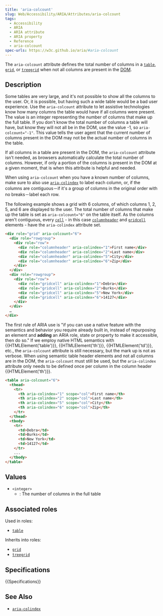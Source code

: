 ```yaml
---
title: 'aria-colcount'
slug: Web/Accessibility/ARIA/Attributes/aria-colcount
tags:
  - Accessibility
  - ARIA
  - ARIA attribute
  - ARIA property
  - Reference
  - aria-colcount
spec-urls: https://w3c.github.io/aria/#aria-colcount
---
```


The `aria-colcount` attribute defines the total number of columns in a [`table`](/en-US/docs/Web/Accessibility/ARIA/Roles/Table_role), [`grid`](/en-US/docs/Web/Accessibility/ARIA/Roles/Grid_role), or [`treegrid`](/en-US/docs/Web/Accessibility/ARIA/Roles/Treegrid_role) when not all columns are present in the [DOM](/en-US/docs/Glossary/DOM).

## Description

Some tables are very large, and it's not possible to show all the columns to the user. Or, it is possible, but having such a wide table would be a bad user experience. Use the `aria-colcount` attribute to let assistive technologies know how many columns the table would have if all columns were present. The value is an integer representing the number of columns that make up the full table. If you don't know the total number of columns a table will have, but know they will not all be in the DOM, use the value -1, so `aria-colcount="-1"`. This value tells the user agent that the current number of columns present in the DOM may not be the actual number of columns in the table.

If all columns in a table are present in the DOM, the `aria-colcount` attribute isn't needed, as browsers automatically calculate the total number of columns. However, if only a portion of the columns is present in the DOM at a given moment, that is when this attribute is helpful and needed.

When using `aria-colcount` when you have a known number of columns, make sure to also use [`aria-colindex`](/en-US/docs/Web/Accessibility/ARIA/Attributes/aria-colindex) to label each column, or, if the columns are contiguous－if it's a group of columns in the original order with no breaks－label each row.

The following example shows a grid with 6 columns, of which columns 1, 2, 5, and 6 are displayed to the user. The total number of columns that make up the table is set as `aria-colcount="6"` on the table itself. As the columns aren't contiguous, every [`cell`](/en-US/docs/Web/Accessibility/ARIA/Roles/Cell_role) - in this case [`columnheader`](/en-US/docs/Web/Accessibility/ARIA/Roles/Columnheader_role) and [`gridcell`](/en-US/docs/Web/Accessibility/ARIA/Roles/Gridcell_role) elements - have the `aria-colindex` attribute set.

```html
<div role="grid" aria-colcount="6">
  <div role="rowgroup">
    <div role="row">
      <div role="columnheader" aria-colindex="1">First name</div>
      <div role="columnheader" aria-colindex="2">Last name</div>
      <div role="columnheader" aria-colindex="5">City</div>
      <div role="columnheader" aria-colindex="6">Zip</div>
    </div>
  </div>
  <div role="rowgroup">
    <div role="row">
      <div role="gridcell" aria-colindex="1">Debra</div>
      <div role="gridcell" aria-colindex="2">Burks</div>
      <div role="gridcell" aria-colindex="5">New York</div>
      <div role="gridcell" aria-colindex="6">14127</div>
    </div>
  </div>
  …
</div>
```

The first rule of ARIA use is "if you can use a native feature with the semantics and behavior you require already built in, instead of repurposing an element and **adding** an ARIA role, state or property to make it accessible, then do so." If we employ native HTML semantics with {{HTMLElement('table')}}, {{HTMLElement('th')}}, {{HTMLElement('td')}}, etc., the  `aria-colcount` attribute is still necessary, but the mark up is not as verbose. When using semantic table header elements and not all columns are in the DOM, the `aria-colcount` must still be used, but the `aria-colindex` attribute only needs to be defined once per column in the column header {{HTMLElement('th')}}.

```html
<table aria-colcount="6">
  <thead>
    <tr>
      <th aria-colindex="1" scope="col">First name</th>
      <th aria-colindex="2" scope="col">Last name</th>
      <th aria-colindex="5" scope="col">City</th>
      <th aria-colindex="6" scope="col">Zip</th>
    </tr>
  </thead>
  <tbody>
    <tr>
      <td>Debra</td>
      <td>Burks</td>
      <td>New York</td>
      <td>14127</td>
    </tr>
    ...
  </tbody>
</table>
```

## Values

- `<integer>`
  - : The number of columns in the full table

## Associated roles

Used in roles:

- [`table`](/en-US/docs/Web/Accessibility/ARIA/Role/Table_role/)

Inherits into roles:

- [`grid`](/en-US/docs/Web/Accessibility/ARIA/Roles/Grid_role)
- [`treegrid`](/en-US/docs/Web/Accessibility/ARIA/Roles/Treegrid_role)

## Specifications

{{Specifications}}

## See Also

- [`aria-colindex`](/en-US/docs/Web/Accessibility/ARIA/Attributes/aria-colindex)
